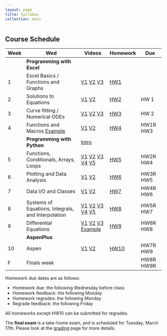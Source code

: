 ```yaml
---
layout: page
title: Syllabus
collection: main
---
```


## Course Schedule

| Week | Wed                           | Videos | Homework | Due |
| ---- | ----------------------------- | ----- | -------- | ---- |
|      | **Programming with Excel**    |       |          |      |
| 1    | Excel Basics / Functions and Graphs | [V1](https://uw.hosted.panopto.com/Panopto/Pages/Viewer.aspx?id=10b7eb70-b609-4579-bf51-aac000f77b53) [V2](https://uw.hosted.panopto.com/Panopto/Pages/Viewer.aspx?id=7f174e9d-2e80-4d22-bf53-aac501084a1b) [V3](https://uw.hosted.panopto.com/Panopto/Pages/Viewer.aspx?id=0cc4f55c-0ba4-44f2-880e-aac5015bdde8)  | [HW1](https://classroom.github.com/a/ljMsiVBN) |      |
| 2    | Solutions to Equations        | [V1](https://uw.hosted.panopto.com/Panopto/Pages/Viewer.aspx?id=b4477b6a-c13c-495f-b0dc-aac501618d9b) [V2](https://uw.hosted.panopto.com/Panopto/Pages/Viewer.aspx?id=256656a3-aced-48f4-9a01-aac600fd4312)      | [HW2](https://classroom.github.com/a/OA83cjRI)         | HW 1 |
| 3    | Curve fitting / Numerical ODEs | [V1](https://uw.hosted.panopto.com/Panopto/Pages/Viewer.aspx?id=59af865c-26f8-40e7-b75a-aac601021d19) [V2](https://uw.hosted.panopto.com/Panopto/Pages/Viewer.aspx?id=1987ddc6-8d38-45be-90b0-aac6013657c6) [V3](https://uw.hosted.panopto.com/Panopto/Pages/Viewer.aspx?id=75786fce-64fd-4ecd-9080-aad10160accb)     | [HW3](https://classroom.github.com/a/gxTnc9dR)         | HW 2 |
| 4    | Functions and Macros [Example](https://github.com/uw-cheme375.github.io/excel/L4_examples.xlsm)         | [V1](https://uw.hosted.panopto.com/Panopto/Pages/Viewer.aspx?id=c6904347-aade-451e-9832-aad1016607c5) [V2](https://uw.hosted.panopto.com/Panopto/Pages/Viewer.aspx?id=1520644d-c25a-47b2-b7e0-aad20139c1ea)      | [HW4](https://classroom.github.com/a/SLHmJ7pr)         | HW1R HW3 |
|      | **Programming with Python**   | [Intro](https://uw.hosted.panopto.com/Panopto/Pages/Viewer.aspx?id=472cbdec-7acc-46c0-969e-ab0a015456ce)      |             |    |   
| 5    | Functions, Conditionals, Arrays, Loops    | [V1](https://uw.hosted.panopto.com/Panopto/Pages/Viewer.aspx?id=87d3c6eb-5778-41c3-962c-ab0a015c0190) [V2](https://uw.hosted.panopto.com/Panopto/Pages/Viewer.aspx?id=744feb80-d786-4a2a-84ff-ab0b011315f0) [V3](https://uw.hosted.panopto.com/Panopto/Pages/Viewer.aspx?id=27936d20-6371-48fb-ad8f-ab0a012de38d) [V4](https://uw.hosted.panopto.com/Panopto/Pages/Viewer.aspx?id=6d7f135c-eee6-4f68-b1f6-ab0b0118c312) [V5](https://uw.hosted.panopto.com/Panopto/Pages/Viewer.aspx?id=d1975cfa-c669-4baf-a6c8-ab0b0120c3ca)     | [HW5](https://classroom.github.com/a/vBEh2-oc)         | HW2R HW4 |   
| 6    | Plotting and Data Analysis    | [V1](https://uw.hosted.panopto.com/Panopto/Pages/Viewer.aspx?id=d1631a54-754b-4d1a-9b18-ab0b01274f5b) [V2](https://uw.hosted.panopto.com/Panopto/Pages/Viewer.aspx?id=1a1fcbbd-794e-4520-bedd-ab0b0173f95c)      | [HW6](https://classroom.github.com/a/Gzz_nF2_)         | HW3R HW5 |    
| 7    | Data I/O and Classes  | [V1](https://uw.hosted.panopto.com/Panopto/Pages/Viewer.aspx?id=ccf0fb19-559c-44e0-ba79-ab0b0187e918) [V2](https://uw.hosted.panopto.com/Panopto/Pages/Viewer.aspx?id=b63d79d6-b502-4987-9819-ab0c0126a5cf)      | [HW7](https://classroom.github.com/a/JDJf8rUH)         | HW4R HW6 |
| 8    | Systems of Equations, Integrals, and Interpolation | [V1](https://uw.hosted.panopto.com/Panopto/Pages/Viewer.aspx?id=57a5c200-fc68-47ea-8b3b-ab0c01737904) [V2](https://uw.hosted.panopto.com/Panopto/Pages/Viewer.aspx?id=3a9d71a5-ab64-4c16-9700-ab0c01789f87) [V3](https://uw.hosted.panopto.com/Panopto/Pages/Viewer.aspx?id=652a8a0d-4cf6-4173-a65b-ab0c017eb23a) [V4](https://uw.hosted.panopto.com/Panopto/Pages/Viewer.aspx?id=fe5b1b71-0e09-4eec-bd35-ab0c01896e54) [V5](https://uw.hosted.panopto.com/Panopto/Pages/Viewer.aspx?id=4a9a25d2-4979-4cd6-a74b-ab0d000558ec)     | [HW8](https://classroom.github.com/a/FjwJN1-W)         | HW5R HW7 |
| 9    | Differential Equations | [V1](https://uw.hosted.panopto.com/Panopto/Pages/Viewer.aspx?id=2a484ed3-b2f5-4bc1-8538-ab0d011b0735) [V2](https://uw.hosted.panopto.com/Panopto/Pages/Viewer.aspx?id=ab845163-915d-4482-87e7-ab0d010cf046) [V3](https://uw.hosted.panopto.com/Panopto/Pages/Viewer.aspx?id=0e318939-f191-4025-a3eb-ab0d0113e2c9) <br> [Example](https://raw.githubusercontent.com/uw-cheme375/uw-cheme375.github.io/master/examples/solving_odes.ipynb)    | [HW9](https://classroom.github.com/a/A5PAICio) | HW6R HW8 |
|      | **AspenPlus**                 |       |             | |
| 10   | Aspen                         | [V1](https://uw.hosted.panopto.com/Panopto/Pages/Viewer.aspx?id=9e6be496-8a0a-4e1e-954f-ab1a01016a6c) [V2](https://uw.hosted.panopto.com/Panopto/Pages/Viewer.aspx?id=68528908-5ae1-4723-8c44-ab1a010c33fb)      | [HW10](https://classroom.github.com/a/VpciPCDY) | HW7R HW9 |
| F    | Finals week |  |  | HW8R HW9R |

Homework due dates are as follows:

* Homework due: the following Wednesday before class
* Homework feedback: the following Monday
* Homework regrades: the following Monday
* Regrade feedback: the following Friday

All homeworks except HW10 can be submitted for regrades.

The **final exam** is a take-home exam, and is scheduled for Tuesday, March 17th. Please look at the [grading](https://uw-cheme375.github.io/grading.html) page for more details.
